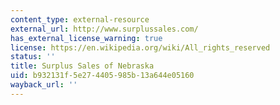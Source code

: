 ```yaml
---
content_type: external-resource
external_url: http://www.surplussales.com/
has_external_license_warning: true
license: https://en.wikipedia.org/wiki/All_rights_reserved
status: ''
title: Surplus Sales of Nebraska
uid: b932131f-5e27-4405-985b-13a644e05160
wayback_url: ''
---
```

